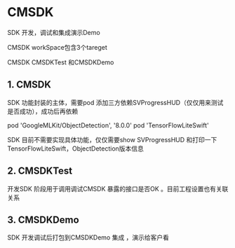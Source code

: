 # CMSDK

SDK 开发，调试和集成演示Demo

CMSDK workSpace包含3个tareget

CMSDK CMSDKTest 和CMSDKDemo

## 1. CMSDK
SDK 功能封装的主体，需要pod 添加三方依赖SVProgressHUD（仅仅用来测试是否成功），成功后再依赖  

pod 'GoogleMLKit/ObjectDetection', '8.0.0' 
pod 'TensorFlowLiteSwift'

SDK 目前不需要实现具体功能，仅仅需要show SVProgressHUD 和打印一下TensorFlowLiteSwift，ObjectDetection版本信息  



## 2. CMSDKTest

开发SDK 阶段用于调用调试CMSDK 暴露的接口是否OK 。目前工程设置也有关联关系


## 3. CMSDKDemo

SDK 开发调试后打包到CMSDKDemo 集成 ，演示给客户看
